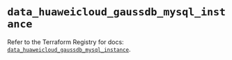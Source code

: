 # `data_huaweicloud_gaussdb_mysql_instance`

Refer to the Terraform Registry for docs: [`data_huaweicloud_gaussdb_mysql_instance`](https://registry.terraform.io/providers/huaweicloud/huaweicloud/1.71.1/docs/data-sources/gaussdb_mysql_instance).
